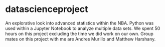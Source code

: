 # datascienceproject
An explorative look into advanced statistics within the NBA. Python was used within a Jupyter Notebook to analyze multiple data sets. We spent 50 hours on this project excluding the time we did work on our own. Group mates on this project with me are Andres Murillo and Matthew Harshany.
